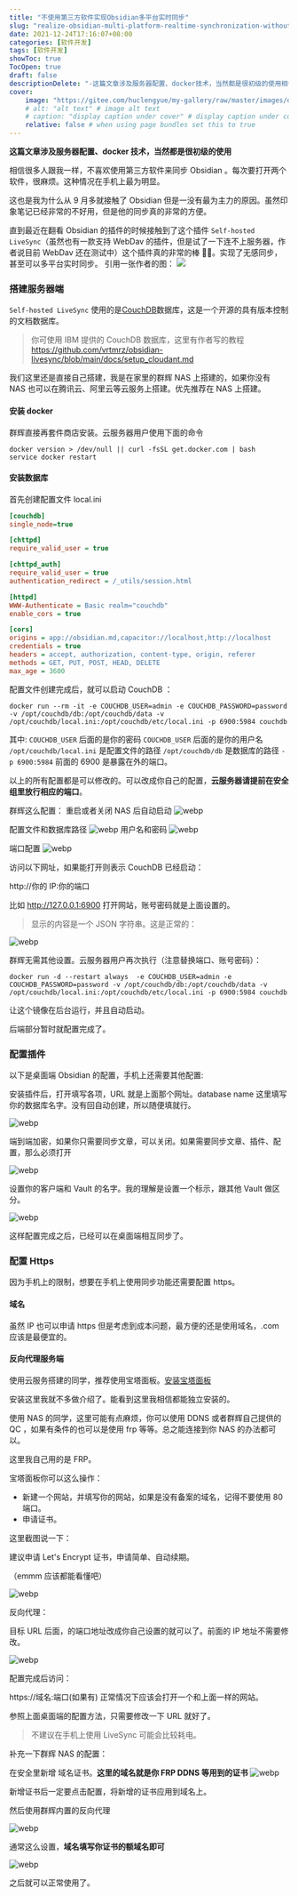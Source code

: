 ```yaml
---
title: "不使用第三方软件实现Obsidian多平台实时同步"
slug: "realize-obsidian-multi-platform-realtime-synchronization-without-thirdparty-software"
date: 2021-12-24T17:16:07+08:00
categories: [软件开发]
tags: [软件开发]
showToc: true
TocOpen: true
draft: false
descriptionDelete: "-这篇文章涉及服务器配置、docker技术，当然都是很初级的使用相信很多人跟我一样，不喜欢使用第三方软件来同步Obsidian"
cover: 
    image: "https://gitee.com/huclengyue/my-gallery/raw/master/images/qiniu/1646804614348137355323-f57a8b09-abf2-4501-836c-8cb7d2ff24a3.gif"
    # alt: "alt text" # image alt text
    # caption: "display caption under cover" # display caption under cover
    relative: false # when using page bundles set this to true
---
```

                
**这篇文章涉及服务器配置、docker 技术，当然都是很初级的使用**

相信很多人跟我一样，不喜欢使用第三方软件来同步 Obsidian 。每次要打开两个软件，很麻烦。这种情况在手机上最为明显。

这也是我为什么从 9 月多就接触了 Obsidian 但是一没有最为主力的原因。虽然印象笔记已经非常的不好用，但是他的同步真的非常的方便。

直到最近在翻看 Obsidian 的插件的时候接触到了这个插件 `Self-hosted LiveSync`（虽然也有一款支持 WebDav 的插件，但是试了一下连不上服务器，作者说目前 WebDav 还在测试中）这个插件真的非常的棒 👍🏻。实现了无感同步，甚至可以多平台实时同步。
引用一张作者的图：
![](https://gitee.com/huclengyue/my-gallery/raw/master/images/qiniu/1646804614348137355323-f57a8b09-abf2-4501-836c-8cb7d2ff24a3.gif)

### 搭建服务器端

`Self-hosted LiveSync` 使用的是[CouchDB](https://zh.wikipedia.org/wiki/CouchDB)数据库，这是一个开源的具有版本控制的文档数据库。

> 你可使用 IBM 提供的 CouchDB 数据库，这里有作者写的教程  https://github.com/vrtmrz/obsidian-livesync/blob/main/docs/setup_cloudant.md

我们这里还是直接自己搭建，我是在家里的群辉 NAS 上搭建的，如果你没有 NAS 也可以在腾讯云、阿里云等云服务上搭建。优先推荐在 NAS 上搭建。

#### 安装 docker

群辉直接再套件商店安装。云服务器用户使用下面的命令

```shell
docker version > /dev/null || curl -fsSL get.docker.com | bash
service docker restart
```

#### 安装数据库

首先创建配置文件
local.ini

```ini
[couchdb]
single_node=true

[chttpd]
require_valid_user = true

[chttpd_auth]
require_valid_user = true
authentication_redirect = /_utils/session.html

[httpd]
WWW-Authenticate = Basic realm="couchdb"
enable_cors = true

[cors]
origins = app://obsidian.md,capacitor://localhost,http://localhost
credentials = true
headers = accept, authorization, content-type, origin, referer
methods = GET, PUT, POST, HEAD, DELETE
max_age = 3600
```

配置文件创建完成后，就可以启动 CouchDB ：

````shell
docker run --rm -it -e COUCHDB_USER=admin -e COUCHDB_PASSWORD=password -v /opt/couchdb/db:/opt/couchdb/data -v /opt/couchdb/local.ini:/opt/couchdb/etc/local.ini -p 6900:5984 couchdb
````

其中:
`COUCHDB_USER` 后面的是你的密码
`COUCHDB_USER` 后面的是你的用户名
`/opt/couchdb/local.ini` 是配置文件的路径
`/opt/couchdb/db` 是数据库的路径
`-p 6900:5984` 前面的 6900 是暴露在外的端口。

以上的所有配置都是可以修改的。可以改成你自己的配置，**云服务器请提前在安全组里放行相应的端口**。

群辉这么配置：
重启或者关闭 NAS 后自动启动
![webp](https://gitee.com/huclengyue/my-gallery/raw/master/images/blog/1646726865634webp)

配置文件和数据库路径
![webp](https://gitee.com/huclengyue/my-gallery/raw/master/images/blog/1646726865939webp)
用户名和密码
![webp](https://gitee.com/huclengyue/my-gallery/raw/master/images/blog/1646726866365webp)

端口配置
![webp](https://gitee.com/huclengyue/my-gallery/raw/master/images/blog/1646726866767webp)

访问以下网址，如果能打开则表示 CouchDB 已经启动：

http://你的 IP:你的端口

比如 http://127.0.0.1:6900 打开网站，账号密码就是上面设置的。

> 显示的内容是一个 JSON 字符串。这是正常的：

![webp](https://gitee.com/huclengyue/my-gallery/raw/master/images/blog/1646726867185webp)

群辉无需其他设置。云服务器用户再次执行（注意替换端口、账号密码）：

```shell
docker run -d --restart always  -e COUCHDB_USER=admin -e COUCHDB_PASSWORD=password -v /opt/couchdb/db:/opt/couchdb/data -v /opt/couchdb/local.ini:/opt/couchdb/etc/local.ini -p 6900:5984 couchdb
```

让这个镜像在后台运行，并且自动启动。

后端部分暂时就配置完成了。

### 配置插件

以下是桌面端 Obsidian 的配置，手机上还需要其他配置:

安装插件后，打开填写各项，URL 就是上面那个网址。database name 这里填写你的数据库名字。没有回自动创建，所以随便填就行。

![webp](https://gitee.com/huclengyue/my-gallery/raw/master/images/blog/1646726867519webp)

端到端加密，如果你只需要同步文章，可以关闭。如果需要同步文章、插件、配置，那么必须打开

![webp](https://gitee.com/huclengyue/my-gallery/raw/master/images/blog/1646726867894webp)

设置你的客户端和 Vault 的名字。我的理解是设置一个标示，跟其他 Vault 做区分。

![webp](https://gitee.com/huclengyue/my-gallery/raw/master/images/blog/1646726867519webp)

这样配置完成之后，已经可以在桌面端相互同步了。

### 配置 Https

因为手机上的限制，想要在手机上使用同步功能还需要配置 https。

#### 域名

虽然 IP 也可以申请 https 但是考虑到成本问题，最方便的还是使用域名，.com 应该是最便宜的。

#### 反向代理服务端

使用云服务搭建的同学，推荐使用宝塔面板。[安装宝塔面板](https://www.bt.cn/bbs/thread-19376-1-1.html)

安装这里我就不多做介绍了。能看到这里我相信都能独立安装的。

使用 NAS 的同学，这里可能有点麻烦，你可以使用 DDNS 或者群辉自己提供的 QC ，如果有条件的也可以是使用 frp 等等。总之能连接到你 NAS 的办法都可以。

这里我自己用的是 FRP。

宝塔面板你可以这么操作：

- 新建一个网站，并填写你的网站，如果是没有备案的域名，记得不要使用 80 端口。
- 申请证书。

这里截图说一下：

建议申请 Let's Encrypt 证书，申请简单、自动续期。

（emmm 应该都能看懂吧）

![webp](https://gitee.com/huclengyue/my-gallery/raw/master/images/blog/1646726868927webp)

反向代理：

目标 URL 后面，的端口地址改成你自己设置的就可以了。前面的 IP 地址不需要修改。

![webp](https://gitee.com/huclengyue/my-gallery/raw/master/images/blog/1646726869547webp)

配置完成后访问：

https://域名:端口(如果有)  正常情况下应该会打开一个和上面一样的网站。

参照上面桌面端的配置方法，只需要修改一下 URL 就好了。

> 不建议在手机上使用 LiveSync 可能会比较耗电。

补充一下群辉 NAS 的配置：

在安全里新增 域名证书。**这里的域名就是你 FRP DDNS 等用到的证书**
![webp](https://gitee.com/huclengyue/my-gallery/raw/master/images/blog/1646726870142webp)

新增证书后一定要点击配置，将新增的证书应用到域名上。

然后使用群辉内置的反向代理

![webp](https://gitee.com/huclengyue/my-gallery/raw/master/images/blog/1646726870474webp)

通常这么设置，**域名填写你证书的额域名即可**

![webp](https://gitee.com/huclengyue/my-gallery/raw/master/images/blog/1646726870859webp)

之后就可以正常使用了。
